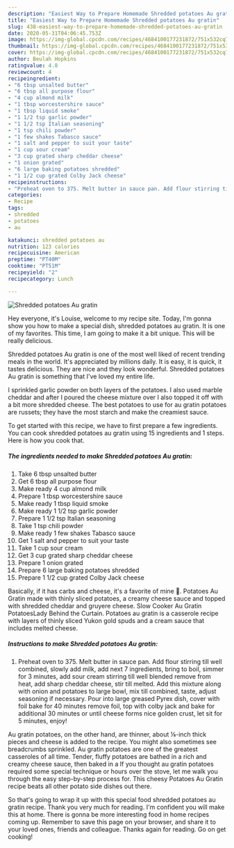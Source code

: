 ```yaml
---
description: "Easiest Way to Prepare Homemade Shredded potatoes Au gratin"
title: "Easiest Way to Prepare Homemade Shredded potatoes Au gratin"
slug: 438-easiest-way-to-prepare-homemade-shredded-potatoes-au-gratin
date: 2020-05-31T04:06:45.753Z
image: https://img-global.cpcdn.com/recipes/4684100177231872/751x532cq70/shredded-potatoes-au-gratin-recipe-main-photo.jpg
thumbnail: https://img-global.cpcdn.com/recipes/4684100177231872/751x532cq70/shredded-potatoes-au-gratin-recipe-main-photo.jpg
cover: https://img-global.cpcdn.com/recipes/4684100177231872/751x532cq70/shredded-potatoes-au-gratin-recipe-main-photo.jpg
author: Beulah Hopkins
ratingvalue: 4.8
reviewcount: 4
recipeingredient:
- "6 tbsp unsalted butter"
- "6 tbsp all purpose flour"
- "4 cup almond milk"
- "1 tbsp worcestershire sauce"
- "1 tbsp liquid smoke"
- "1 1/2 tsp garlic powder"
- "1 1/2 tsp Italian seasoning"
- "1 tsp chili powder"
- "1 few shakes Tabasco sauce"
- "1 salt and pepper to suit your taste"
- "1 cup sour cream"
- "3 cup grated sharp cheddar cheese"
- "1 onion grated"
- "6 large baking potatoes shredded"
- "1 1/2 cup grated Colby Jack cheese"
recipeinstructions:
- "Preheat oven to 375. Melt butter in sauce pan. Add flour stirring till well combined,  slowly add milk,  add next 7 ingredients,  bring to boil, simmer for 3 minutes,  add sour cream stirring till well blended remove from heat,  add sharp cheddar cheese,  stir till melted. Add this mixture along with onion and potatoes to large bowl,  mix till combined,  taste,  adjust seasoning if necessary. Pour into large greased Pyrex dish, cover with foil bake for 40 minutes remove foil, top with colby jack and bake for additional 30 minutes or until cheese forms nice golden crust,  let sit for 5 minutes,  enjoy!"
categories:
- Recipe
tags:
- shredded
- potatoes
- au

katakunci: shredded potatoes au 
nutrition: 123 calories
recipecuisine: American
preptime: "PT40M"
cooktime: "PT51M"
recipeyield: "2"
recipecategory: Lunch

---
```



![Shredded potatoes Au gratin](https://img-global.cpcdn.com/recipes/4684100177231872/751x532cq70/shredded-potatoes-au-gratin-recipe-main-photo.jpg)

Hey everyone, it's Louise, welcome to my recipe site. Today, I'm gonna show you how to make a special dish, shredded potatoes au gratin. It is one of my favorites. This time, I am going to make it a bit unique. This will be really delicious.

Shredded potatoes Au gratin is one of the most well liked of recent trending meals in the world. It's appreciated by millions daily. It is easy, it is quick, it tastes delicious. They are nice and they look wonderful. Shredded potatoes Au gratin is something that I've loved my entire life.

I sprinkled garlic powder on both layers of the potatoes. I also used marble cheddar and after I poured the cheese mixture over I also topped it off with a bit more shredded cheese. The best potatoes to use for au gratin potatoes are russets; they have the most starch and make the creamiest sauce.


To get started with this recipe, we have to first prepare a few ingredients. You can cook shredded potatoes au gratin using 15 ingredients and 1 steps. Here is how you cook that.

<!--inarticleads1-->

##### The ingredients needed to make Shredded potatoes Au gratin:

1. Take 6 tbsp unsalted butter
1. Get 6 tbsp all purpose flour
1. Make ready 4 cup almond milk
1. Prepare 1 tbsp worcestershire sauce
1. Make ready 1 tbsp liquid smoke
1. Make ready 1 1/2 tsp garlic powder
1. Prepare 1 1/2 tsp Italian seasoning
1. Take 1 tsp chili powder
1. Make ready 1 few shakes Tabasco sauce
1. Get 1 salt and pepper to suit your taste
1. Take 1 cup sour cream
1. Get 3 cup grated sharp cheddar cheese
1. Prepare 1 onion grated
1. Prepare 6 large baking potatoes shredded
1. Prepare 1 1/2 cup grated Colby Jack cheese


Basically, if it has carbs and cheese, it&#39;s a favorite of mine 🙂. Potatoes Au Gratin made with thinly sliced potatoes, a creamy cheese sauce and topped with shredded cheddar and gruyere cheese. Slow Cooker Au Gratin PotatoesLady Behind the Curtain. Potatoes au gratin is a casserole recipe with layers of thinly sliced Yukon gold spuds and a cream sauce that includes melted cheese. 

<!--inarticleads2-->

##### Instructions to make Shredded potatoes Au gratin:

1. Preheat oven to 375. Melt butter in sauce pan. Add flour stirring till well combined,  slowly add milk,  add next 7 ingredients,  bring to boil, simmer for 3 minutes,  add sour cream stirring till well blended remove from heat,  add sharp cheddar cheese,  stir till melted. Add this mixture along with onion and potatoes to large bowl,  mix till combined,  taste,  adjust seasoning if necessary. Pour into large greased Pyrex dish, cover with foil bake for 40 minutes remove foil, top with colby jack and bake for additional 30 minutes or until cheese forms nice golden crust,  let sit for 5 minutes,  enjoy!


Au gratin potatoes, on the other hand, are thinner, about ⅛-inch thick pieces and cheese is added to the recipe. You might also sometimes see breadcrumbs sprinkled. Au gratin potatoes are one of the greatest casseroles of all time. Tender, fluffy potatoes are bathed in a rich and creamy cheese sauce, then baked in a If you thought au gratin potatoes required some special technique or hours over the stove, let me walk you through the easy step-by-step process for. This cheesy Potatoes Au Gratin recipe beats all other potato side dishes out there. 

So that's going to wrap it up with this special food shredded potatoes au gratin recipe. Thank you very much for reading. I'm confident you will make this at home. There is gonna be more interesting food in home recipes coming up. Remember to save this page on your browser, and share it to your loved ones, friends and colleague. Thanks again for reading. Go on get cooking!
